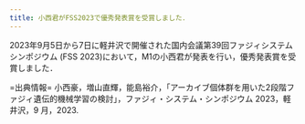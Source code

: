```yaml
---
title: 小西君がFSS2023で優秀発表賞を受賞しました．
---
```


2023年9月5日から7日に軽井沢で開催された国内会議第39回ファジィシステムシンポジウム (FSS 2023)において，M1の小西君が発表を行い，優秀発表賞を受賞しました．

=出典情報= 小西豪，増山直輝，能島裕介，「アーカイブ個体群を用いた2段階ファジィ遺伝的機械学習の検討」，ファジィ・システム・シンポジウム 2023，軽井沢，9 月，2023.
